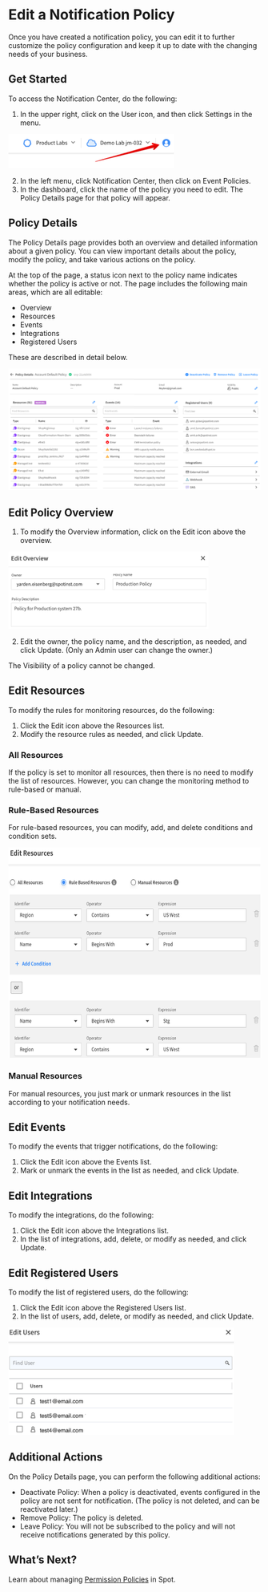# Edit a Notification Policy

Once you have created a notification policy, you can edit it to further customize the policy configuration and keep it up to date with the changing needs of your business.

## Get Started

To access the Notification Center, do the following:

1. In the upper right, click on the User icon, and then click Settings in the menu.

<img src="/administration/_media/notification-center-00.png" width="331" height="68" />

2. In the left menu, click Notification Center, then click on Event Policies.
3. In the dashboard, click the name of the policy you need to edit. The Policy Details page for that policy will appear.

## Policy Details

The Policy Details page provides both an overview and detailed information about a given policy. You can view important details about the policy, modify the policy, and take various actions on the policy.

At the top of the page, a status icon next to the policy name indicates whether the policy is active or not. The page includes the following main areas, which are all editable:

- Overview
- Resources
- Events
- Integrations
- Registered Users

These are described in detail below.

<img src="/administration/_media/edit-a-notification-policy-01a.png" />

## Edit Policy Overview

1. To modify the Overview information, click on the Edit icon above the overview.

<img src="/administration/_media/edit-a-notification-policy-02a.png" width="400" />

2. Edit the owner, the policy name, and the description, as needed, and click Update. (Only an Admin user can change the owner.)

The Visibility of a policy cannot be changed.

## Edit Resources

To modify the rules for monitoring resources, do the following:

1. Click the Edit icon above the Resources list.
2. Modify the resource rules as needed, and click Update.

### All Resources

If the policy is set to monitor all resources, then there is no need to modify the list of resources. However, you can change the monitoring method to rule-based or manual.

### Rule-Based Resources

For rule-based resources, you can modify, add, and delete conditions and condition sets.

<img src="/administration/_media/edit-a-notification-policy-03.png" width="604" height="420" />

### Manual Resources

For manual resources, you just mark or unmark resources in the list according to your notification needs.

## Edit Events

To modify the events that trigger notifications, do the following:

1. Click the Edit icon above the Events list.
2. Mark or unmark the events in the list as needed, and click Update.

## Edit Integrations

To modify the integrations, do the following:

1. Click the Edit icon above the Integrations list.
2. In the list of integrations, add, delete, or modify as needed, and click Update.

## Edit Registered Users

To modify the list of registered users, do the following:

1. Click the Edit icon above the Registered Users list.
2. In the list of users, add, delete, or modify as needed, and click Update.

<img src="/administration/_media/edit-a-notification-policy-04.png" width="451" height="214" />

## Additional Actions

On the Policy Details page, you can perform the following additional actions:

- Deactivate Policy: When a policy is deactivated, events configured in the policy are not sent for notification. (The policy is not deleted, and can be reactivated later.)
- Remove Policy: The policy is deleted.
- Leave Policy: You will not be subscribed to the policy and will not receive notifications generated by this policy.

## What’s Next?

Learn about managing [Permission Policies](administration/policies/) in Spot.
